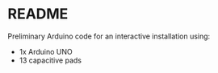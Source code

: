 ﻿# README


Preliminary Arduino code for an interactive installation using:

* 1x Arduino UNO
* 13 capacitive pads
